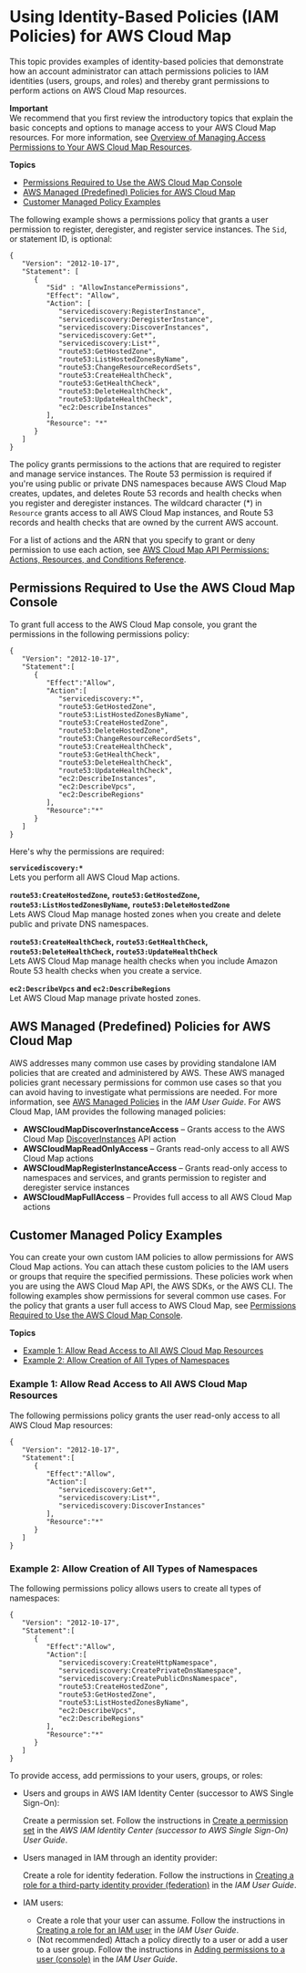# Using Identity\-Based Policies \(IAM Policies\) for AWS Cloud Map<a name="access-control-managing-permissions"></a>

This topic provides examples of identity\-based policies that demonstrate how an account administrator can attach permissions policies to IAM identities \(users, groups, and roles\) and thereby grant permissions to perform actions on AWS Cloud Map resources\.

**Important**  
We recommend that you first review the introductory topics that explain the basic concepts and options to manage access to your AWS Cloud Map resources\. For more information, see [Overview of Managing Access Permissions to Your AWS Cloud Map Resources](access-control-overview.md)\. 

**Topics**
+ [Permissions Required to Use the AWS Cloud Map Console](#console-required-permissions)
+ [AWS Managed \(Predefined\) Policies for AWS Cloud Map](#access-policy-examples-aws-managed)
+ [Customer Managed Policy Examples](#access-policy-examples-for-sdk-cli)

The following example shows a permissions policy that grants a user permission to register, deregister, and register service instances\. The `Sid`, or statement ID, is optional:

```
{
   "Version": "2012-10-17",
   "Statement": [
      {
         "Sid" : "AllowInstancePermissions",
         "Effect": "Allow",
         "Action": [
            "servicediscovery:RegisterInstance",
            "servicediscovery:DeregisterInstance",
            "servicediscovery:DiscoverInstances",
            "servicediscovery:Get*",
            "servicediscovery:List*",
            "route53:GetHostedZone",
            "route53:ListHostedZonesByName",
            "route53:ChangeResourceRecordSets",
            "route53:CreateHealthCheck",
            "route53:GetHealthCheck",
            "route53:DeleteHealthCheck",
            "route53:UpdateHealthCheck",
            "ec2:DescribeInstances"
         ],
         "Resource": "*"
      }
   ]
}
```

The policy grants permissions to the actions that are required to register and manage service instances\. The Route 53 permission is required if you're using public or private DNS namespaces because AWS Cloud Map creates, updates, and deletes Route 53 records and health checks when you register and deregister instances\. The wildcard character \(\*\) in `Resource` grants access to all AWS Cloud Map instances, and Route 53 records and health checks that are owned by the current AWS account\. 

For a list of actions and the ARN that you specify to grant or deny permission to use each action, see [AWS Cloud Map API Permissions: Actions, Resources, and Conditions Reference](cloud-map-api-permissions-ref.md)\.

## Permissions Required to Use the AWS Cloud Map Console<a name="console-required-permissions"></a>

To grant full access to the AWS Cloud Map console, you grant the permissions in the following permissions policy: 

```
{
   "Version": "2012-10-17",
   "Statement":[
      {
         "Effect":"Allow",
         "Action":[
            "servicediscovery:*",
            "route53:GetHostedZone",
            "route53:ListHostedZonesByName",
            "route53:CreateHostedZone",
            "route53:DeleteHostedZone",
            "route53:ChangeResourceRecordSets",
            "route53:CreateHealthCheck",
            "route53:GetHealthCheck",
            "route53:DeleteHealthCheck",
            "route53:UpdateHealthCheck",
            "ec2:DescribeInstances",
            "ec2:DescribeVpcs",
            "ec2:DescribeRegions"
         ],
         "Resource":"*"
      }
   ]
}
```

Here's why the permissions are required:

**`servicediscovery:*`**  
Lets you perform all AWS Cloud Map actions\.

**`route53:CreateHostedZone`, `route53:GetHostedZone`, `route53:ListHostedZonesByName`, `route53:DeleteHostedZone`**  
Lets AWS Cloud Map manage hosted zones when you create and delete public and private DNS namespaces\.

**`route53:CreateHealthCheck`, `route53:GetHealthCheck`, `route53:DeleteHealthCheck`, `route53:UpdateHealthCheck`**  
Lets AWS Cloud Map manage health checks when you include Amazon Route 53 health checks when you create a service\.

**`ec2:DescribeVpcs` and `ec2:DescribeRegions`**  
Let AWS Cloud Map manage private hosted zones\.

## AWS Managed \(Predefined\) Policies for AWS Cloud Map<a name="access-policy-examples-aws-managed"></a>

AWS addresses many common use cases by providing standalone IAM policies that are created and administered by AWS\. These AWS managed policies grant necessary permissions for common use cases so that you can avoid having to investigate what permissions are needed\. For more information, see [AWS Managed Policies](https://docs.aws.amazon.com/IAM/latest/UserGuide/access_policies_managed-vs-inline.html#aws-managed-policies) in the *IAM User Guide*\. For AWS Cloud Map, IAM provides the following managed policies: 
+ **AWSCloudMapDiscoverInstanceAccess** – Grants access to the AWS Cloud Map [DiscoverInstances](https://docs.aws.amazon.com/cloud-map/latest/api/API_DiscoverInstances.html) API action
+ **AWSCloudMapReadOnlyAccess** – Grants read\-only access to all AWS Cloud Map actions
+ **AWSCloudMapRegisterInstanceAccess** – Grants read\-only access to namespaces and services, and grants permission to register and deregister service instances
+ **AWSCloudMapFullAccess** – Provides full access to all AWS Cloud Map actions

## Customer Managed Policy Examples<a name="access-policy-examples-for-sdk-cli"></a>

You can create your own custom IAM policies to allow permissions for AWS Cloud Map actions\. You can attach these custom policies to the IAM users or groups that require the specified permissions\. These policies work when you are using the AWS Cloud Map API, the AWS SDKs, or the AWS CLI\. The following examples show permissions for several common use cases\. For the policy that grants a user full access to AWS Cloud Map, see [Permissions Required to Use the AWS Cloud Map Console](#console-required-permissions)\.

**Topics**
+ [Example 1: Allow Read Access to All AWS Cloud Map Resources](#access-policy-example-allow-read-hosted-zones)
+ [Example 2: Allow Creation of All Types of Namespaces](#access-policy-example-allow-create-delete-hosted-zones)

### Example 1: Allow Read Access to All AWS Cloud Map Resources<a name="access-policy-example-allow-read-hosted-zones"></a>

The following permissions policy grants the user read\-only access to all AWS Cloud Map resources:

```
{
   "Version": "2012-10-17",
   "Statement":[
      {
         "Effect":"Allow",
         "Action":[
            "servicediscovery:Get*",
            "servicediscovery:List*",
            "servicediscovery:DiscoverInstances"
         ],
         "Resource":"*"
      }
   ]
}
```

### Example 2: Allow Creation of All Types of Namespaces<a name="access-policy-example-allow-create-delete-hosted-zones"></a>

The following permissions policy allows users to create all types of namespaces: 

```
{
   "Version": "2012-10-17",
   "Statement":[
      {
         "Effect":"Allow",
         "Action":[
            "servicediscovery:CreateHttpNamespace",
            "servicediscovery:CreatePrivateDnsNamespace",
            "servicediscovery:CreatePublicDnsNamespace",
            "route53:CreateHostedZone",
            "route53:GetHostedZone",
            "route53:ListHostedZonesByName",
            "ec2:DescribeVpcs",
            "ec2:DescribeRegions"
         ],
         "Resource":"*"
      }
   ]
}
```

To provide access, add permissions to your users, groups, or roles:
+ Users and groups in AWS IAM Identity Center \(successor to AWS Single Sign\-On\):

  Create a permission set\. Follow the instructions in [Create a permission set](https://docs.aws.amazon.com/singlesignon/latest/userguide/howtocreatepermissionset.html) in the *AWS IAM Identity Center \(successor to AWS Single Sign\-On\) User Guide*\.
+ Users managed in IAM through an identity provider:

  Create a role for identity federation\. Follow the instructions in [Creating a role for a third\-party identity provider \(federation\)](https://docs.aws.amazon.com/IAM/latest/UserGuide/id_roles_create_for-idp.html) in the *IAM User Guide*\.
+ IAM users:
  + Create a role that your user can assume\. Follow the instructions in [Creating a role for an IAM user](https://docs.aws.amazon.com/IAM/latest/UserGuide/id_roles_create_for-user.html) in the *IAM User Guide*\.
  + \(Not recommended\) Attach a policy directly to a user or add a user to a user group\. Follow the instructions in [Adding permissions to a user \(console\)](https://docs.aws.amazon.com/IAM/latest/UserGuide/id_users_change-permissions.html#users_change_permissions-add-console) in the *IAM User Guide*\.